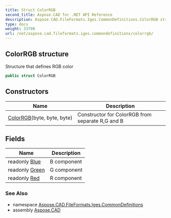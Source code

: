 ```yaml
---
title: Struct ColorRGB
second_title: Aspose.CAD for .NET API Reference
description: Aspose.CAD.FileFormats.Iges.CommonDefinitions.ColorRGB struct. Structure that defines RGB color
type: docs
weight: 33700
url: /net/aspose.cad.fileformats.iges.commondefinitions/colorrgb/
---
```

## ColorRGB structure

Structure that defines RGB color

```csharp
public struct ColorRGB
```

## Constructors

| Name | Description |
| --- | --- |
| [ColorRGB](colorrgb/)(byte, byte, byte) | Constructor for ColorRGB from separate R,G and B |

## Fields

| Name | Description |
| --- | --- |
| readonly [Blue](../../aspose.cad.fileformats.iges.commondefinitions/colorrgb/blue/) | B component |
| readonly [Green](../../aspose.cad.fileformats.iges.commondefinitions/colorrgb/green/) | G component |
| readonly [Red](../../aspose.cad.fileformats.iges.commondefinitions/colorrgb/red/) | R component |

### See Also

* namespace [Aspose.CAD.FileFormats.Iges.CommonDefinitions](../../aspose.cad.fileformats.iges.commondefinitions/)
* assembly [Aspose.CAD](../../)


